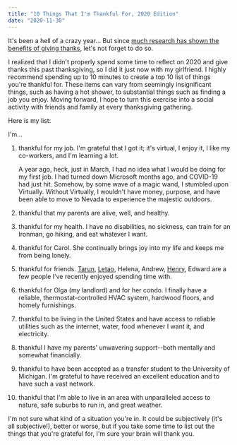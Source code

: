 ```yaml
---
title: "10 Things That I'm Thankful For, 2020 Edition"
date: "2020-11-30"
---
```


It's been a hell of a crazy year... But since [much research has shown the benefits of giving thanks](https://www.health.harvard.edu/healthbeat/giving-thanks-can-make-you-happier#:~:text=In%20positive%20psychology%20research%2C%20gratitude,express%20gratitude%20in%20multiple%20ways.), let's not forget to do so.

I realized that I didn't properly spend some time to reflect on 2020 and give thanks this past thanksgiving, so I did it just now with my girlfriend. I highly recommend spending up to 10 minutes to create a top 10 list of things you're thankful for. These items can vary from seemingly insignificant things, such as having a hot shower, to substantial things such as finding a job you enjoy. Moving forward, I hope to turn this exercise into a social activity with friends and family at every thanksgiving gathering.

Here is my list:

I'm...
1. thankful for my job. I'm grateful that I got it; it's virtual, I enjoy it, I like my co-workers, and I'm learning a lot.

	A year ago, heck, just in March, I had no idea what I would be doing for my first job. I had turned down Microsoft months ago, and COVID-19 had just hit. Somehow, by some wave of a magic wand, I stumbled upon Virtually. Without Virtually, I wouldn't have money, purpose, and have been able to move to Nevada to experience the majestic outdoors.

2. thankful that my parents are alive, well, and healthy.

3. thankful for my health. I have no disabilities, no sickness, can train for an Ironman, go hiking, and eat whatever I want.

4. thankful for Carol. She continually brings joy into my life and keeps me from being lonely.

5. thankful for friends. [Tarun](https://twitter.com/tszzl), [Letao](https://lokto.me/#/), Helena, Andrew, [Henry](https://baturdigital.com/), Edward are a few people I've recently enjoyed spending time with.

6. thankful for Olga (my landlord) and for her condo. I finally have a reliable, thermostat-controlled HVAC system, hardwood floors, and homely furnishings.

7. thankful to be living in the United States and have access to reliable utilities such as the internet, water, food whenever I want it, and electricity.

8. thankful I have my parents' unwavering support--both mentally and somewhat financially.

9. thankful to have been accepted as a transfer student to the University of Michigan. I'm grateful to have received an excellent education and to have such a vast network.

10. thankful that I'm able to live in an area with unparalleled access to nature, safe suburbs to run in, and great weather.

I'm not sure what kind of a situation you're in. It could be subjectively (it's all subjective!), better or worse, but if you take some time to list out the things that you're grateful for, I'm sure your brain will thank you.